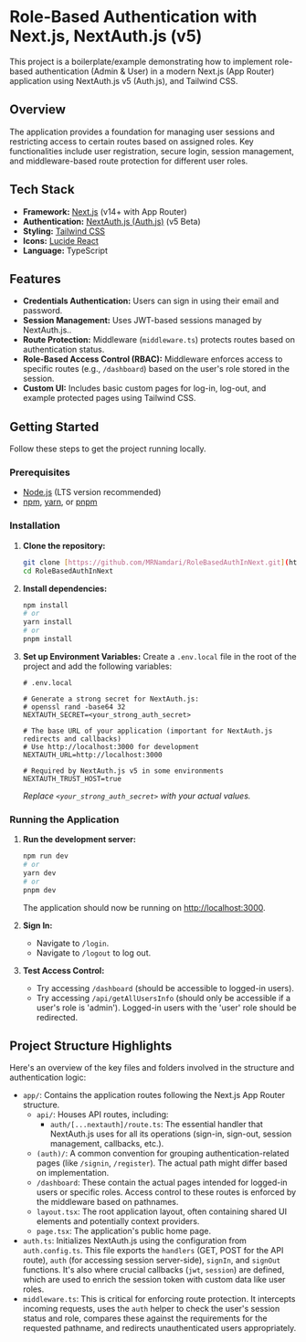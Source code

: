 # Role-Based Authentication with Next.js, NextAuth.js (v5)

This project is a boilerplate/example demonstrating how to implement role-based authentication (Admin & User) in a modern Next.js (App Router) application using NextAuth.js v5 (Auth.js), and Tailwind CSS.

## Overview

The application provides a foundation for managing user sessions and restricting access to certain routes based on assigned roles. Key functionalities include user registration, secure login, session management, and middleware-based route protection for different user roles.

## Tech Stack

* **Framework:** [Next.js](https://nextjs.org/) (v14+ with App Router)
* **Authentication:** [NextAuth.js (Auth.js)](https://authjs.dev/) (v5 Beta)
* **Styling:** [Tailwind CSS](https://tailwindcss.com/)
* **Icons:** [Lucide React](https://lucide.dev/)
* **Language:** TypeScript

## Features

* **Credentials Authentication:** Users can sign in using their email and password.
* **Session Management:** Uses JWT-based sessions managed by NextAuth.js..
* **Route Protection:** Middleware (`middleware.ts`) protects routes based on authentication status.
* **Role-Based Access Control (RBAC):** Middleware enforces access to specific routes (e.g., `/dashboard`) based on the user's role stored in the session.
* **Custom UI:** Includes basic custom pages for log-in, log-out, and example protected pages using Tailwind CSS.

## Getting Started

Follow these steps to get the project running locally.

### Prerequisites

* [Node.js](https://nodejs.org/) (LTS version recommended)
* [npm](https://www.npmjs.com/), [yarn](https://yarnpkg.com/), or [pnpm](https://pnpm.io/)

### Installation

1.  **Clone the repository:**
    ```bash
    git clone [https://github.com/MRNamdari/RoleBasedAuthInNext.git](https://github.com/MRNamdari/RoleBasedAuthInNext.git)
    cd RoleBasedAuthInNext
    ```

2.  **Install dependencies:**
    ```bash
    npm install
    # or
    yarn install
    # or
    pnpm install
    ```

3.  **Set up Environment Variables:**
    Create a `.env.local` file in the root of the project and add the following variables:

    ```dotenv
    # .env.local

    # Generate a strong secret for NextAuth.js:
    # openssl rand -base64 32
    NEXTAUTH_SECRET=<your_strong_auth_secret>

    # The base URL of your application (important for NextAuth.js redirects and callbacks)
    # Use http://localhost:3000 for development
    NEXTAUTH_URL=http://localhost:3000

    # Required by NextAuth.js v5 in some environments
    NEXTAUTH_TRUST_HOST=true
    ```

    *Replace `<your_strong_auth_secret>` with your actual values.*

### Running the Application

1.  **Run the development server:**
    ```bash
    npm run dev
    # or
    yarn dev
    # or
    pnpm dev
    ```
    The application should now be running on [http://localhost:3000](http://localhost:3000).

2.  **Sign In:**
    * Navigate to `/login`.
    * Navigate to `/logout` to log out.

3.  **Test Access Control:**
    * Try accessing `/dashboard` (should be accessible to logged-in users).
    * Try accessing `/api/getAllUsersInfo` (should only be accessible if a user's role is 'admin'). Logged-in users with the 'user' role should be redirected.

## Project Structure Highlights

Here's an overview of the key files and folders involved in the structure and authentication logic:

* `app/`: Contains the application routes following the Next.js App Router structure.
    * `api/`: Houses API routes, including:
        * `auth/[...nextauth]/route.ts`: The essential handler that NextAuth.js uses for all its operations (sign-in, sign-out, session management, callbacks, etc.).
    * `(auth)/`: A common convention for grouping authentication-related pages (like `/signin`, `/register`). The actual path might differ based on implementation.
    * `/dashboard`: These contain the actual pages intended for logged-in users or specific roles. Access control to these routes is enforced by the middleware based on pathnames.
    * `layout.tsx`: The root application layout, often containing shared UI elements and potentially context providers.
    * `page.tsx`: The application's public home page.
* `auth.ts`: Initializes NextAuth.js using the configuration from `auth.config.ts`. This file exports the `handlers` (GET, POST for the API route), `auth` (for accessing session server-side), `signIn`, and `signOut` functions. It's also where crucial callbacks (`jwt`, `session`) are defined, which are used to enrich the session token with custom data like user roles.
* `middleware.ts`: This is critical for enforcing route protection. It intercepts incoming requests, uses the `auth` helper to check the user's session status and role, compares these against the requirements for the requested pathname, and redirects unauthenticated users appropriately.